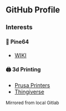 ## GitHub Profile

### Interests  
#### :iphone: Pine64
* [WIKI](wiki.pine64.org)  

#### :printer: 3d Printing  
* [Prusa Printers](https://www.prusaprinters.org/social/22887-mike)
* [Thingiverse](https://thingiverse.com/mifa_)

<sub>Mirrored from local Gitlab</sub>
